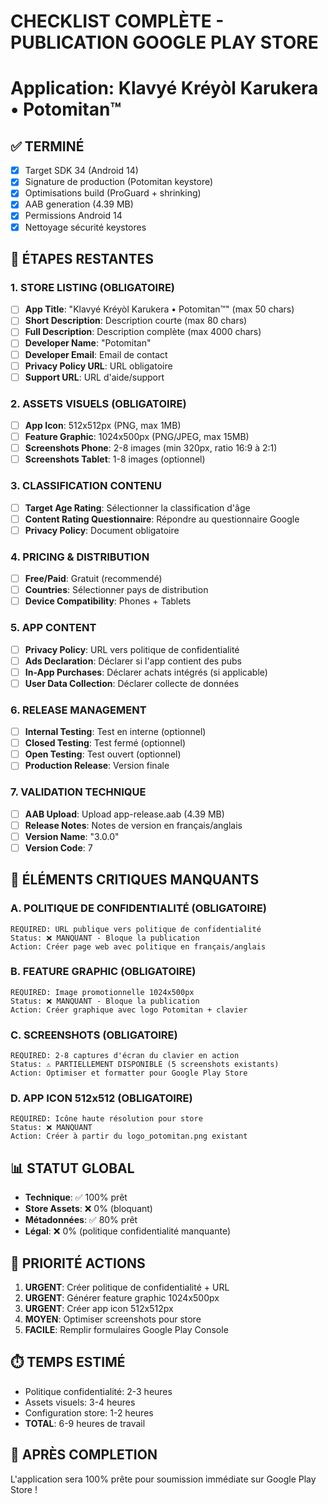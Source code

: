 # CHECKLIST COMPLÈTE - PUBLICATION GOOGLE PLAY STORE
# Application: Klavyé Kréyòl Karukera • Potomitan™

## ✅ TERMINÉ
- [x] Target SDK 34 (Android 14)
- [x] Signature de production (Potomitan keystore)
- [x] Optimisations build (ProGuard + shrinking)
- [x] AAB generation (4.39 MB)
- [x] Permissions Android 14
- [x] Nettoyage sécurité keystores

## 🔄 ÉTAPES RESTANTES

### 1. STORE LISTING (OBLIGATOIRE)
- [ ] **App Title**: "Klavyé Kréyòl Karukera • Potomitan™" (max 50 chars)
- [ ] **Short Description**: Description courte (max 80 chars)
- [ ] **Full Description**: Description complète (max 4000 chars) 
- [ ] **Developer Name**: "Potomitan"
- [ ] **Developer Email**: Email de contact
- [ ] **Privacy Policy URL**: URL obligatoire
- [ ] **Support URL**: URL d'aide/support

### 2. ASSETS VISUELS (OBLIGATOIRE)
- [ ] **App Icon**: 512x512px (PNG, max 1MB)
- [ ] **Feature Graphic**: 1024x500px (PNG/JPEG, max 15MB)
- [ ] **Screenshots Phone**: 2-8 images (min 320px, ratio 16:9 à 2:1)
- [ ] **Screenshots Tablet**: 1-8 images (optionnel)

### 3. CLASSIFICATION CONTENU
- [ ] **Target Age Rating**: Sélectionner la classification d'âge
- [ ] **Content Rating Questionnaire**: Répondre au questionnaire Google
- [ ] **Privacy Policy**: Document obligatoire

### 4. PRICING & DISTRIBUTION
- [ ] **Free/Paid**: Gratuit (recommendé)
- [ ] **Countries**: Sélectionner pays de distribution
- [ ] **Device Compatibility**: Phones + Tablets

### 5. APP CONTENT
- [ ] **Privacy Policy**: URL vers politique de confidentialité
- [ ] **Ads Declaration**: Déclarer si l'app contient des pubs
- [ ] **In-App Purchases**: Déclarer achats intégrés (si applicable)
- [ ] **User Data Collection**: Déclarer collecte de données

### 6. RELEASE MANAGEMENT
- [ ] **Internal Testing**: Test en interne (optionnel)
- [ ] **Closed Testing**: Test fermé (optionnel) 
- [ ] **Open Testing**: Test ouvert (optionnel)
- [ ] **Production Release**: Version finale

### 7. VALIDATION TECHNIQUE
- [ ] **AAB Upload**: Upload app-release.aab (4.39 MB)
- [ ] **Release Notes**: Notes de version en français/anglais
- [ ] **Version Name**: "3.0.0"
- [ ] **Version Code**: 7

## 🚨 ÉLÉMENTS CRITIQUES MANQUANTS

### A. POLITIQUE DE CONFIDENTIALITÉ (OBLIGATOIRE)
```
REQUIRED: URL publique vers politique de confidentialité
Status: ❌ MANQUANT - Bloque la publication
Action: Créer page web avec politique en français/anglais
```

### B. FEATURE GRAPHIC (OBLIGATOIRE) 
```
REQUIRED: Image promotionnelle 1024x500px
Status: ❌ MANQUANT - Bloque la publication  
Action: Créer graphique avec logo Potomitan + clavier
```

### C. SCREENSHOTS (OBLIGATOIRE)
```
REQUIRED: 2-8 captures d'écran du clavier en action
Status: ⚠️ PARTIELLEMENT DISPONIBLE (5 screenshots existants)
Action: Optimiser et formatter pour Google Play Store
```

### D. APP ICON 512x512 (OBLIGATOIRE)
```
REQUIRED: Icône haute résolution pour store
Status: ❌ MANQUANT
Action: Créer à partir du logo_potomitan.png existant
```

## 📊 STATUT GLOBAL
- **Technique**: ✅ 100% prêt
- **Store Assets**: ❌ 0% (bloquant)
- **Métadonnées**: ✅ 80% prêt  
- **Légal**: ❌ 0% (politique confidentialité manquante)

## 🎯 PRIORITÉ ACTIONS
1. **URGENT**: Créer politique de confidentialité + URL
2. **URGENT**: Générer feature graphic 1024x500px
3. **URGENT**: Créer app icon 512x512px  
4. **MOYEN**: Optimiser screenshots pour store
5. **FACILE**: Remplir formulaires Google Play Console

## ⏱️ TEMPS ESTIMÉ
- Politique confidentialité: 2-3 heures
- Assets visuels: 3-4 heures  
- Configuration store: 1-2 heures
- **TOTAL**: 6-9 heures de travail

## 🎉 APRÈS COMPLETION
L'application sera 100% prête pour soumission immédiate sur Google Play Store !